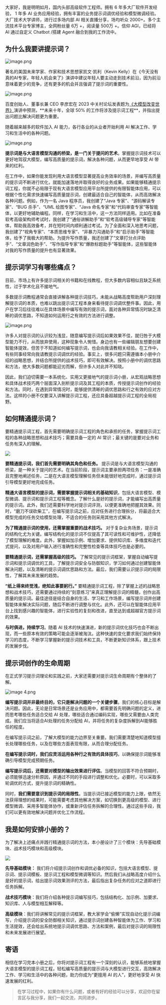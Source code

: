 大家好，我是明明如月，国内头部高级软件工程师。拥有 6 年多大厂软件开发经验， 1 年多 AI 业务应用经验，拥有丰富的业务提示词调优经验和模型微调经验。大厂技术大学讲师，进行过多场内部 AI 相关直播分享，场均听众 2000+。多个主流技术平台专家博主，全网粉丝量 6万 +，阅读量 500万 +。信仰 AGI，已经将 AI 通过自定义 Chatbot /搭建 Agent 融合到我的工作流中。

## 为什么我要讲提示词？

![image.png](https://p6-juejin.byteimg.com/tos-cn-i-k3u1fbpfcp/f9772127fdb3400b9cb4f486cd035574~tplv-k3u1fbpfcp-jj-mark:1600:0:0:0:q75.jpg#?w=560&h=157&s=44133&e=png&b=96ccfb)

著名的美国未来学家、作家和技术思想家凯文·凯利（Kevin Kelly）在《今天没有真的AI专家，年轻人机会来了》演讲中建议年轻人要主动走到技术前沿，因为前沿意味着更少的竞争，还有更多的机会并且强调了提示词的重要性。

![image.png](https://p6-juejin.byteimg.com/tos-cn-i-k3u1fbpfcp/198d1c649eda4b6c97ac9cdf6e827190~tplv-k3u1fbpfcp-jj-mark:1600:0:0:0:q75.jpg#?w=581&h=285&s=87573&e=png&b=93caf9)

百度创始人、董事长兼 CEO 李彦宏在 2023 中关村论坛发表题为[《大模型改变世界》](https://www.sohu.com/a/679078306_404443 "https://www.sohu.com/a/679078306_404443")演讲中预测，**未来十年，全球 50% 的工作将涉及提示词工程**，并指出提出问题比解决问题更为重要。

随着越来越多的软件加入 AI 能力，各行各业的从业者开始利用 AI 解决工作、学习和生活中的各种问题。

![image.png](https://p3-juejin.byteimg.com/tos-cn-i-k3u1fbpfcp/0cb9aa6111674469b1970088199b15aa~tplv-k3u1fbpfcp-jj-mark:1600:0:0:0:q75.jpg#?w=581&h=195&s=37595&e=png&b=cfe5d2)

**提示词是与大语言模型沟通的桥梁，是一门关于提问的艺术**。掌握提示词技术可以更好地驾驭大模型，编写高质量的提示词，解决各种问题，从而更早地享受 AI 带来的红利。

在工作中，如果你能发现利用大语言模型显著提高业务效率的场景，并编写高质量的提示词不断进行优化，就能加速落地并取得良好的业务成果。如果能够精通提示词工程，你就不必局限于现有大语言模型应用平台所提供的有限智能体应用，可以根据个性化需求快速编写高质量提示词，创建最适合自己的智能体，从而高效解决各种问题。例如，作为一名 Java 程序员，我创建了“Java 专家”、“源码解读专家”、“BUG 杀手”、“UML 绘图专家”、“Java 命名专家”和“代码审查专家”等智能体，以更好地辅助编程。同样，在学习和生活中，这一方法同样适用。比如在准备软考高级架构师考试时，我创建了“通俗讲解助手”和“软考高级辅导专家”等智能体，帮助我高效备考，并在短时间内顺利通过考试。为了全面和深入地思考问题，我创建了“视角专家”、“本质思维专家”、“非暴力沟通助手”和“启示助手”等智能体，给予了我极大的帮助。为提升写作质量，我还创建了“文章打分点评助手”、“文章润色助手”、“写作指导专家”和“爆款标题助手”等智能体，这些智能体对我的写作质量的提升也有显著效果。

## 提示词学习有哪些痛点？

目前，市场上有许多提示词相关的书籍和在线教程，但大多数内容相似且缺乏系统性，过于学术化且不接地气。

多数提示词教程通常会直接讲解各种提示词技巧，未能从战略高度帮助用户深刻理解提示词的本质，也难以跳出提示词工程本身来看待提示词调优整件事。因此，用户在学习后往往难以在具体场景中编写有效的提示词，面对各种异常情况时缺乏清晰的调优思路，不知道如何运用行之有效的方法进行调整。

![image.png](https://p9-juejin.byteimg.com/tos-cn-i-k3u1fbpfcp/22e649de57c746188e96a13c3eb5a69f~tplv-k3u1fbpfcp-jj-mark:1600:0:0:0:q75.jpg#?w=562&h=133&s=20727&e=png&b=dfd0e3)

许多人对提示词的认识较为浅显，随意编写提示词后如果效果不佳，就归咎于大模型能力不行，从而放弃使用，这种现象令人惋惜。身边也有一些编辑朋友想要创建智能体提效，但苦于不知道如何编写提示词，也会向我请教相关经验。在工作中，有些同事经常向我请教提示词调优的经验。事实上，很多问题只需遵循本小册中介绍的战略思想，并结合所提供的战术技巧，即可有效解决。按照小册中的调优思路和方法，绝大多数问题都能迎刃而解，但许多人对此并不知晓。

因此，我们迫切需要一本系统化、实用又更接地气的提示词小册，从宏观战略思想和具体战术技巧两个层面深入剖析提示词及其工程的本质，传授提示词创作的经验和方法。同时，在遇到异常情况时，能够提供清晰的调优思路和行之有效的应对方法。这样的小册不仅要深入讲解提示词工程，还应具备超越提示词工程的全局视野。

## 如何精通提示词？

要精通提示词工程，首先需要明确提示词工程的角色和承担的任务，掌握提示词工程的各种战略思想和战术技巧；需要具备一定的 AI 常识；最关键的是要对业务和任务有深入的理解。

![](https://p3-juejin.byteimg.com/tos-cn-i-k3u1fbpfcp/d12958b9506a419f9b3fd8deea72b3b1~tplv-k3u1fbpfcp-jj-mark:1600:0:0:0:q75.png#?w=790&h=478&s=53805&e=png&a=1&b=faf7f7)

**要精通提示词，我们首先需要明确其角色和任务。** 提示词是与大语言模型沟通的桥梁，是一种关于提问的艺术。在当前阶段，提示词主要承担两项任务：一是准确且完整地阐述任务，二是在大语言模型理解任务但未能很好地完成时，通过提示词引导模型更好地完成任务。

**精通大语言模型的提示词，需要掌握提示词相关的基础知识**，包括大语言模型、模型微调、提示词和提示词工程等概念。了解什么是好的提示词，才能编写出高质量的提示词。此外，我们还需要科学地对提示词评测，以便更准确地把握其效果。同时，“磨刀不误砍柴工”，在编写提示词之前，应对任务进行合理拆分，将最适合大模型完成的任务交给模型处理，不适合的任务则采用其他方式解决。

**为了精通提示词的使用，还需掌握重要的战术技巧。** 对于复杂业务场景，提示词的结构化尤为关键。编写结构化的提示词不仅提高了其可读性和可维护性，还降低了模型理解的难度。此外，掌握如加示例、增加要求、提供知识库、多维度和迭代式提问，以及对用户输入进行准确性和完整性检查等具体技巧也是必要的。

**要精通提示词，还需掌握高级的技巧。** 了解常见的提示词框架，掌握自动编写提示词和提示词调优的工具，了解提示词安全与防御知识，学习如何通过创建智能体解决问题，以及清晰的提示词调优思路和方法。最后，我们需要认识提示词的局限性，了解其未来发展的趋势。

**“纸上得来终觉浅，绝知此事要躬行。”** 要精通提示词工程，除了掌握上述的战略思想和战术技巧，还需要通过持续的“刻意练习”来真正理解提示词的精髓，创作出高质量的提示词。最佳途径是结合自身的生活、学习和工作场景，编写提示词并创建智能体来解决实际问题，随后不断进行调整与优化。此外，还可以在智能体应用平台上找到感兴趣的智能体，进行实验性的复刻和改进，直至达到或超越官方提示词的效果。

**与时俱进，持续学习**。随着 AI 技术的快速演进，新的提示词优化技巧也会不断出现，而一些原本有效的策略可能会逐渐被淘汰。这种快速的变化要求我们始终保持学习的态度，不断学习掌握新的提示词技术和工具，不断更新知识体系，跟上技术的发展步伐。

## 提示词创作的生命周期

在正式学习提示词理论和实践之前，大家还需要对提示词生命周期有个整体的了解。

![image 4.png](https://p1-juejin.byteimg.com/tos-cn-i-k3u1fbpfcp/38c2a936300d464fbb07eef3c77d0508~tplv-k3u1fbpfcp-jj-mark:1600:0:0:0:q75.jpg#?w=1063&h=558&s=292862&e=png&b=fefdfd)

**编写提示词并非最终目的，它只是解决问题的一个关键步骤**。我们的核心目标是解决问题。因此，无论是日常场景还是业务应用中，都需要首先明确问题的定义，进而思考哪些任务适合交给 AI 处理，哪些适合通过编码实现，哪些又需要由人类完成。我们应当将适合AI处理的任务分配给 AI，并将任务的复杂度拆解到AI能够胜任的程度。

在编写提示词之前，了解大模型的能力边界至关重要。我们需要清楚地知道模型擅长处理哪些任务，以及在哪些方面表现有限，从而合理分配任务。

**在编写提示词时，我们应灵活运用各种行之有效的具体技巧**，以确保提示词能够准确引导模型完成预期任务。

**编写提示词后，还需要对模型的输出效果进行评估**。当模型的回答不符合预期时，必须能够迅速分析原因，并通过不同的手段进行调整和优化。必要时，可以采取多轮调优的方式，提升提示词的精确性。

同时，**我们需要意识到提示词的局限性**。当提示词已接近模型的能力上限，依然无法获得理想的结果时，可能需要考虑其他解决方案，如切换到更高级的模型、进行模型微调、采用多智能体协作，或重新评估任务拆解的合理性。通过这些手段，我们可以更有效地解决问题并优化工作流程。

## 我是如何安排小册的？

为了解决上述痛点并践行精通提示词的方法，本小册设计了三个模块：先导基础模块、战术技巧模块和高级模块。

![](https://p3-juejin.byteimg.com/tos-cn-i-k3u1fbpfcp/5867521a028b4e33ade16277f5e3eeb4~tplv-k3u1fbpfcp-jj-mark:1600:0:0:0:q75.png#?w=1249&h=620&s=151343&e=png&a=1&b=fdfcfc)

**先导基础模块：** 我们将介绍提示词创作和调优必备的知识，包括大语言模型、提示词、提示词模板、提示词工程和模型微调等知识。然后我们从战略高度介绍什么是好的提示词，给出提示词效果测评的方法，最后指出复杂任务的应对之道即进行任务拆解。

**战术技巧模块**：我们将介绍各种提示词编写技巧，包括结构化、加示例、加要求、知识库、人与模型相互解释等。

**高级模块**：我们将讲解常见的提示词框架，教大家学会“偷懒”实现自动化提示词编写，介绍提示词的安全防御相关知识，通过提示词创建各种智能体为工作、学习和生活提效，还会给出系统地提示词调优思路、方法和案例，最后对提示词的局限性和未来发展进行展望。

## 寄语

相信在学习完本小册之后，你将对提示词工程有一个深刻的认识，能够系统地掌握大语言模型的提示词工程，轻松编写高质量的提示词与大模型进行交互，高效解决工作、学习和生活中的各种问题，助力你成为“更擅用 AI 的人”，更好地享受 AI 快速发展的红利。

> 在学习过程中，如果你有什么问题，或者有好的经验可以分享，欢迎你在留言区与我分享，我们一起交流，共同进步。